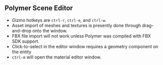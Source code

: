 ## Polymer Scene Editor

* Gizmo hotkeys are `ctrl-r`, `ctrl-e`, and `ctrl-w`. 
* Asset import of meshes and textures is presently done through drag-and-drop onto the window.
* FBX file import will not work unless Polymer was compiled with FBX SDK support.
* Click-to-select in the editor window requires a geometry component on the entity
* `ctrl-m` will open the material editor window. 